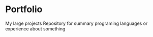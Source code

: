 # Portfolio
My large projects
Repository for summary programing languages or experience about something
